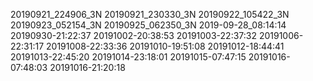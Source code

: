 20190921_224906_3N
20190921_230330_3N
20190922_105422_3N
20190923_052154_3N
20190925_062350_3N
2019-09-28_08:14:14
20190930-21:22:37
20191002-20:38:53
20191003-22:37:32
20191006-22:31:17
20191008-22:33:36
20191010-19:51:08
20191012-18:44:41
20191013-22:45:20
20191014-23:18:01
20191015-07:47:15
20191016-07:48:03
20191016-21:20:18
